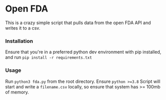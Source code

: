 # Open FDA
This is a crazy simple script that pulls data from the open FDA API and writes it to a csv. 

### Installation
Ensure that you're in a preferred python dev environment with pip installed, and run `pip install -r requirements.txt`

### Usage
Run `python3 fda.py` from the root directory. Ensure `python >=3.8` Script will start and write a `filename.csv` locally, so ensure that system has >= 100mb of memory. 